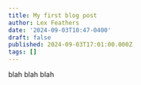 ```yaml
---
title: My first blog post
author: Lex Feathers
date: '2024-09-03T10:47-0400'
draft: false
published: 2024-09-03T17:01:00.000Z
tags: []
---
```

blah blah blah
